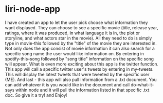 # liri-node-app
I have created an app to let the user pick choose what information they want displayed. They can choose to see a specific movie (title, release year, ratings, where it was produced, in what language it is in, the plot or storyline, and what actors star in the movie). All they need to do is simply type in movie-this followed by the "title" of the movie they are interested in.
Not only does the app consist of movie information it can also search for a specific song name the user would like information on. By entering in spotify-this-song followed by "song title" information on the specific song will appear.
What is even more exciting about this app is the twitter function. This app will call a specific twitter user's tweets by entering in my-tweets. This will display the latest tweets that were tweeted by the specific user (ME).
And last - this app will also pull information from a .txt document. You can add whatever it is you would like in the document and call do-what-it-says within node and it will pull the information listed in that specific .txt doc.
So give it a try! and Enjoy! 

